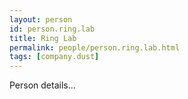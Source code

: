 ```yaml
---
layout: person
id: person.ring.lab
title: Ring Lab
permalink: people/person.ring.lab.html
tags: [company.dust]
---
```


Person details...